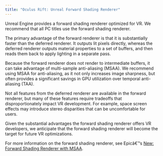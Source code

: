 ```yaml
---
title: "Oculus Rift: Unreal Forward Shading Renderer"
---
```

Unreal Engine provides a forward shading renderer optimized for VR. We recommend that all PC titles use the forward shading renderer.

The primary advantage of the forward renderer is that it is substantially faster than the deferred renderer. It outputs lit pixels directly, whereas the deferred renderer outputs material properties to a set of buffers, and then reads them back to apply lighting in a separate pass.

Because the forward renderer does not render to intermediate buffers, it can take advantage of multi-sample anti-aliasing (MSAA). We recommend using MSAA for anti-aliasing, as it not only increases image sharpness, but often provides a significant savings in GPU utilization over temporal anti-aliasing (TAA).

Not all features from the deferred renderer are available in the forward renderer, but many of these features require tradeoffs that disproportionately impact VR development. For example, space screen effects may introduce stereo disparities that can be uncomfortable for users.

Given the substantial advantages the forward shading renderer offers VR developers, we anticipate that the forward shading renderer will become the target for future VR optimizations.

For more information on the forward shading renderer, see Epicâ€™s [New: Forward Shading Renderer with MSAA](https://www.unrealengine.com/blog/unreal-engine-4-14-released).
